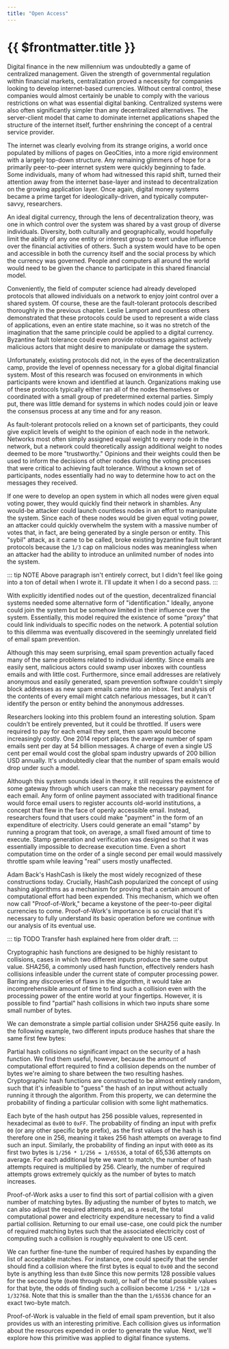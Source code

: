 ```yaml
---
title: "Open Access"
---
```


# {{ $frontmatter.title }}

Digital finance in the new millennium was undoubtedly a game of centralized management. Given the strength of governmental regulation within financial markets, centralization proved a necessity for companies looking to develop internet-based currencies. Without central control, these companies would almost certainly be unable to comply with the various restrictions on what was essential digital banking. Centralized systems were also often significantly simpler than any decentralized alternatives. The server-client model that came to dominate internet applications shaped the structure of the internet itself, further enshrining the concept of a central service provider.

The internet was clearly evolving from its strange origins, a world once populated by millions of pages on GeoCities, into a more rigid environment with a largely top-down structure. Any remaining glimmers of hope for a primarily peer-to-peer internet system were quickly beginning to fade. Some individuals, many of whom had witnessed this rapid shift, turned their attention away from the internet base-layer and instead to decentralization on the growing application layer. Once again, digital money systems became a prime target for ideologically-driven, and typically computer-savvy, researchers.

An ideal digital currency, through the lens of decentralization theory, was one in which control over the system was shared by a vast group of diverse individuals. Diversity, both culturally and geographically, would hopefully limit the ability of any one entity or interest group to exert undue influence over the financial activities of others. Such a system would have to be open and accessible in both the currency itself and the social process by which the currency was governed. People and computers all around the world would need to be given the chance to participate in this shared financial model.

Conveniently, the field of computer science had already developed protocols that allowed individuals on a network to enjoy joint control over a shared system. Of course, these are the fault-tolerant protocols described thoroughly in the previous chapter. Leslie Lamport and countless others demonstrated that these protocols could be used to represent a wide class of applications, even an entire state machine, so it was no stretch of the imagination that the same principle could be applied to a digital currency. Byzantine fault tolerance could even provide robustness against actively malicious actors that might desire to manipulate or damage the system.

Unfortunately, existing protocols did not, in the eyes of the decentralization camp, provide the level of openness necessary for a global digital financial system. Most of this research was focused on environments in which participants were known and identified at launch. Organizations making use of these protocols typically either ran all of the nodes themselves or coordinated with a small group of predetermined external parties. Simply put, there was little demand for systems in which nodes could join or leave the consensus process at any time and for any reason.

As fault-tolerant protocols relied on a known set of participants, they could give explicit levels of weight to the opinion of each node in the network. Networks most often simply assigned equal weight to every node in the network, but a network could theoretically assign additional weight to nodes deemed to be more "trustworthy." Opinions and their weights could then be used to inform the decisions of other nodes during the voting processes that were critical to achieving fault tolerance. Without a known set of participants, nodes essentially had no way to determine how to act on the messages they received.

If one were to develop an open system in which all nodes were given equal voting power, they would quickly find their network in shambles. Any would-be attacker could launch countless nodes in an effort to manipulate the system. Since each of these nodes would be given equal voting power, an attacker could quickly overwhelm the system with a massive number of votes that, in fact, are being generated by a single person or entity. This "sybil" attack, as it came to be called, broke existing byzantine fault tolerant protocols because the `1/3` cap on malicious nodes was meaningless when an attacker had the ability to introduce an unlimited number of nodes into the system.

::: tip NOTE
Above paragraph isn't entirely correct, but I didn't feel like going into a ton of detail when I wrote it. I'll update it when I do a second pass.
:::

With explicitly identified nodes out of the question, decentralized financial systems needed some alternative form of "identification." Ideally, anyone could join the system but be somehow limited in their influence over the system. Essentially, this model required the existence of some "proxy" that could link individuals to specific nodes on the network. A potential solution to this dilemma was eventually discovered in the seemingly unrelated field of email spam prevention.

Although this may seem surprising, email spam prevention actually faced many of the same problems related to individual identity. Since emails are easily sent, malicious actors could swamp user inboxes with countless emails and with little cost. Furthermore, since email addresses are relatively anonymous and easily generated, spam prevention software couldn't simply block addresses as new spam emails came into an inbox. Text analysis of the contents of every email might catch nefarious messages, but it can't identify the person or entity behind the anonymous addresses.

Researchers looking into this problem found an interesting solution. Spam couldn't be entirely prevented, but it could be throttled. If users were required to pay for each email they sent, then spam would become increasingly costly. One 2014 report places the average number of spam emails sent per day at 54 billion messages. A charge of even a single US cent per email would cost the global spam industry upwards of 200 billion USD annually. It's undoubtedly clear that the number of spam emails would drop under such a model.

Although this system sounds ideal in theory, it still requires the existence of some gateway through which users can make the necessary payment for each email. Any form of online payment associated with traditional finance would force email users to register accounts old-world institutions, a concept that flew in the face of openly accessible email. Instead, researchers found that users could make "payment" in the form of an expenditure of electricity. Users could generate an email "stamp" by running a program that took, on average, a small fixed amount of time to execute. Stamp generation and verification was designed so that it was essentially impossible to decrease execution time. Even a short computation time on the order of a single second per email would massively throttle spam while leaving "real" users mostly unaffected.

Adam Back's HashCash is likely the most widely recognized of these constructions today. Crucially, HashCash popularized the concept of using hashing algorithms as a mechanism for proving that a certain amount of computational effort had been expended. This mechanism, which we often now call "Proof-of-Work," became a keystone of the peer-to-peer digital currencies to come. Proof-of-Work's importance is so crucial that it's necessary to fully understand its basic operation before we continue with our analysis of its eventual use.

::: tip TODO
Transfer hash explained here from older draft.
:::

Cryptographic hash functions are designed to be highly resistant to collisions, cases in which two different inputs produce the same output value. SHA256, a commonly used hash function, effectively renders hash collisions infeasible under the current state of computer processing power. Barring any discoveries of flaws in the algorithm, it would take an incomprehensible amount of time to find such a collision even with the processing power of the entire world at your fingertips. However, it is possible to find "partial" hash collisions in which two inputs share some small number of bytes.

We can demonstrate a simple partial collision under SHA256 quite easily. In the following example, two different inputs produce hashes that share the same first few bytes:

Partial hash collisions no significant impact on the security of a hash function. We find them useful, however, because the amount of computational effort required to find a collision depends on the number of bytes we're aiming to share between the two resulting hashes. Cryptographic hash functions are constructed to be almost entirely random, such that it's infeasible to "guess" the hash of an input without actually running it through the algorithm. From this property, we can determine the probability of finding a particular collision with some light mathematics.

Each byte of the hash output has 256 possible values, represented in hexadecimal as `0x00` to `0xFF`. The probability of finding an input with prefix `00` (or any other specific byte prefix), as the first values of the hash is therefore one in 256, meaning it takes 256 hash attempts on average to find such an input. Similarly, the probability of finding an input with `0000` as its first two bytes is `1/256 * 1/256 = 1/65536`, a total of 65,536 attempts on average. For each additional byte we want to match, the number of hash attempts required is multiplied by 256. Clearly, the number of required attempts grows extremely quickly as the number of bytes to match increases.

Proof-of-Work asks a user to find this sort of partial collision with a given number of matching bytes. By adjusting the number of bytes to match, we can also adjust the required attempts and, as a result, the total computational power and electricity expenditure necessary to find a valid partial collision. Returning to our email use-case, one could pick the number of required matching bytes such that the associated electricity cost of computing such a collision is roughly equivalent to one US cent.

We can further fine-tune the number of required hashes by expanding the list of acceptable matches. For instance, one could specify that the sender should find a collision where the first bytes is equal to `0x00` and the second byte is anything less than `0x80` Since this now permits 128 possible values for the second byte (`0x00` through `0x80`), or half of the total possible values for that byte, the odds of finding such a collision become `1/256 * 1/128 = 1/32768`. Note that this is smaller than the than the `1/65536` chance for an exact two-byte match.

Proof-of-Work is valuable in the field of email spam prevention, but it also provides us with an interesting primitive. Each collision gives us information about the resources expended in order to generate the value. Next, we'll explore how this primitive was applied to digital finance systems.
